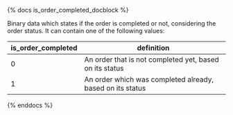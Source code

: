 {% docs is_order_completed_docblock %}

Binary data which states if the order is completed or not, considering the order
status. It can contain one of the following values:

| is_order_completed | definition                                                |
|--------------------|-----------------------------------------------------------|
| 0                  | An order that is not completed yet, based on its status   |
| 1                  | An order which was completed already, based on its status |

{% enddocs %}